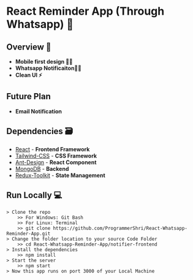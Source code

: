 # React Reminder App (Through Whatsapp) 🚀


## Overview 👀

- **Mobile first design ✌🏻**
- **Whatsapp Notificaiton✌🏻**
- **Clean UI ⚡**

## Future Plan 
- **Email Notification**

## Dependencies 🗃

- [React] - **Frontend Framework**
- [Tailwind-CSS] - **CSS Framework**
- [Ant-Design] - **React Component**
- [MongoDB] - **Backend**
- [Redux-Toolkit] - **State Management**


## Run Locally 💻
```
> Clone the repo
    >> For Windows: Git Bash
    >> For Linux: Terminal
    >> git clone https://github.com/ProgrammerShri/React-Whatsapp-Reminder-App.git
> Change the folder location to your source Code Folder
    >> cd React-Whatsapp-Reminder-App/notifier-frontend
> Install the dependencies
    >> npm install
> Start the server
    >> npm start
> Now this app runs on port 3000 of your Local Machine
```


[here]: https://www.youtube.com/watch?v=4iFALQ1ACdA
[react]: https://reactjs.org/
[Tailwind-CSS]: https://tailwindcss.com/
[Ant-Design]: https://ant.design/
[MongoDB]: https://www.mongodb.com/
[Redux-Toolkit]: https://redux-toolkit.js.org/
